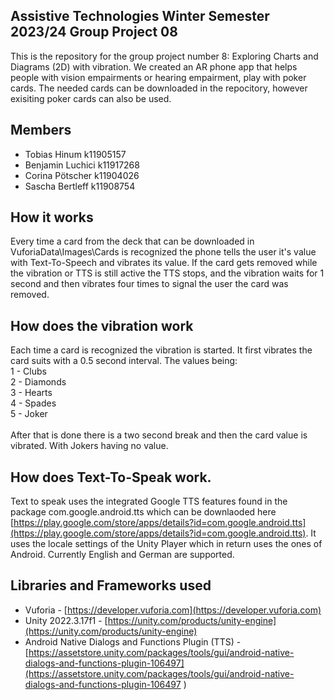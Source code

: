 ## Assistive Technologies Winter Semester 2023/24 Group Project 08

This is the repository for the group project number 8: Exploring Charts and Diagrams (2D) with vibration.
We created an AR phone app that helps people with vision empairments or hearing empairment, play with poker cards.
The needed cards can be downloaded in the repocitory, however exisiting poker cards can also be used.

## Members
 - Tobias Hinum k11905157
 - Benjamin Luchici k11917268
 - Corina Pötscher k11904026
 - Sascha Bertleff k11908754

## How it works
Every time a card from the deck that can be downloaded in VuforiaData\Images\Cards is recognized the phone tells the user it's value with Text-To-Speech and vibrates its value. If the card gets removed while the vibration or TTS is still active the TTS stops, and the vibration waits for 1 second and then vibrates four times to signal the user the card was removed.


## How does the vibration work
Each time a card is recognized the vibration is started. It first vibrates the card suits with a 0.5 second interval. The values being:\
1 - Clubs\
2 - Diamonds\
3 - Hearts\
4 - Spades\
5 - Joker\
\
After that is done there is a two second break and then the card value is vibrated. With Jokers having no value.

## How does Text-To-Speak work.
Text to speak uses the integrated Google TTS features found in the package com.google.android.tts which can be downlaoded here [https://play.google.com/store/apps/details?id=com.google.android.tts](https://play.google.com/store/apps/details?id=com.google.android.tts).
It uses the locale settings of the Unity Player which in return uses the ones of Android. Currently English and German are supported.

## Libraries and Frameworks used
 - Vuforia - [https://developer.vuforia.com](https://developer.vuforia.com)
 - Unity 2022.3.17f1 - [https://unity.com/products/unity-engine](https://unity.com/products/unity-engine)
 - Android Native Dialogs and Functions Plugin (TTS) - [https://assetstore.unity.com/packages/tools/gui/android-native-dialogs-and-functions-plugin-106497](https://assetstore.unity.com/packages/tools/gui/android-native-dialogs-and-functions-plugin-106497
)